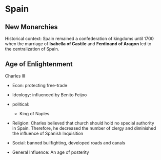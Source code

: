 

# Spain

## New Monarchies
Historical context: Spain remained a confederation of kingdoms until 1700 when the marriage of **Isabella of Castile** and **Ferdinand of Aragon**  led to the centralization of Spain.


## Age of Enlightenment

Charles III
  - Econ: protecting free-trade
  - Ideology: influenced by Benito Feijoo
  - political: 
    - King of Naples

  - Religion: Charles believed that church should hold no special authority in Spain. Therefore, he decreased the number of clergy and diminished the influence of Spanish Inquisition
  - Social: banned bullfighting, developed roads and canals
  - General Influence:  An age of posterity



<!--stackedit_data:
eyJoaXN0b3J5IjpbLTE3MzY2NDMzMDgsNzMwOTk4MTE2XX0=
-->